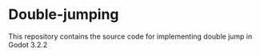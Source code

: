 # Double-jumping
This repository contains the source code for implementing double jump in Godot 3.2.2
